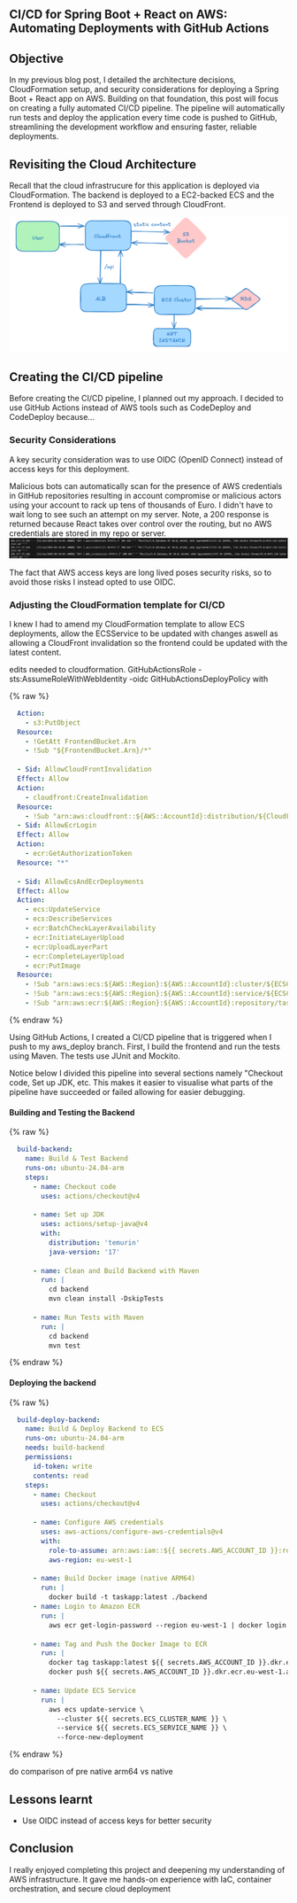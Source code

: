 ## CI/CD for Spring Boot + React on AWS: Automating Deployments with GitHub Actions

## Objective
In my previous blog post, I detailed the architecture decisions, CloudFormation setup, and security considerations for deploying a Spring Boot + React app on AWS. Building on that foundation, this post will focus on creating a fully automated CI/CD pipeline. The pipeline will automatically run tests and deploy the application every time code is pushed to GitHub, streamlining the development workflow and ensuring faster, reliable deployments.

## Revisiting the Cloud Architecture
Recall that the cloud infrastrucure for this application is deployed via CloudFormation. The backend is deployed to a EC2-backed ECS and the Frontend is deployed to S3 and served through CloudFront.

![Cloud Architecture Diagram](/images/cloud_arch_task.png)


## Creating the CI/CD pipeline
Before creating the CI/CD pipeline, I planned out my approach. I decided to use GitHub Actions instead of AWS tools such as CodeDeploy and CodeDeploy because...

### Security Considerations

A key security consideration was to use OIDC (OpenID Connect) instead of access keys for this deployment.

Malicious bots can automatically scan for the presence of AWS credentials in GitHub repositories resulting in account compromise or malicious actors using your account to rack up tens of thousands of Euro. I didn't have to wait long to see such an attempt on my server. Note, a 200 response is returned because React takes over control over the routing, but no AWS credentials are stored in my repo or server.
![AWS BOT](/images/aws_bot_check.PNG)


The fact that AWS access keys are long lived poses security risks, so to avoid those risks I instead opted to use OIDC. 

### Adjusting the CloudFormation template for CI/CD
I knew I had to amend my CloudFormation template to allow ECS deployments, allow the ECSService to be updated with changes aswell as allowing a CloudFront invalidation so the frontend could be updated with the latest content. 

edits needed to cloudformation.
GitHubActionsRole - sts:AssumeRoleWithWebIdentity -oidc
GitHubActionsDeployPolicy with

{% raw %}
```yaml
  Action:
    - s3:PutObject
  Resource:
    - !GetAtt FrontendBucket.Arn
    - !Sub "${FrontendBucket.Arn}/*"

  - Sid: AllowCloudFrontInvalidation
  Effect: Allow
  Action:
    - cloudfront:CreateInvalidation
  Resource:
    - !Sub "arn:aws:cloudfront::${AWS::AccountId}:distribution/${CloudFrontDistribution}"
  - Sid: AllowEcrLogin
  Effect: Allow
  Action:
    - ecr:GetAuthorizationToken
  Resource: "*"

  - Sid: AllowEcsAndEcrDeployments
  Effect: Allow
  Action:
    - ecs:UpdateService
    - ecs:DescribeServices
    - ecr:BatchCheckLayerAvailability
    - ecr:InitiateLayerUpload
    - ecr:UploadLayerPart
    - ecr:CompleteLayerUpload
    - ecr:PutImage
  Resource:
    - !Sub "arn:aws:ecs:${AWS::Region}:${AWS::AccountId}:cluster/${ECSCluster}"
    - !Sub "arn:aws:ecs:${AWS::Region}:${AWS::AccountId}:service/${ECSCluster}/*"
    - !Sub "arn:aws:ecr:${AWS::Region}:${AWS::AccountId}:repository/taskapp"
```
{% endraw %}

Using GitHub Actions, I created a CI/CD pipeline that is triggered when I push to my aws_deploy branch. First, I build the frontend and run the tests using Maven. The tests use JUnit and Mockito. 


Notice below I divided this pipeline into several sections namely "Checkout code, Set up JDK, etc. This makes it easier to visualise what parts of the pipeline have succeeded or failed allowing for easier debugging.

#### Building and Testing the Backend
{% raw %}
```yaml
  build-backend:
    name: Build & Test Backend
    runs-on: ubuntu-24.04-arm
    steps:
      - name: Checkout code
        uses: actions/checkout@v4

      - name: Set up JDK
        uses: actions/setup-java@v4
        with:
          distribution: 'temurin'
          java-version: '17'

      - name: Clean and Build Backend with Maven
        run: |
          cd backend
          mvn clean install -DskipTests

      - name: Run Tests with Maven
        run: |
          cd backend
          mvn test
```
{% endraw %}

#### Deploying the backend
{% raw %}
```yaml
  build-deploy-backend:
    name: Build & Deploy Backend to ECS
    runs-on: ubuntu-24.04-arm
    needs: build-backend
    permissions:
      id-token: write
      contents: read
    steps:
      - name: Checkout
        uses: actions/checkout@v4

      - name: Configure AWS credentials
        uses: aws-actions/configure-aws-credentials@v4
        with:
          role-to-assume: arn:aws:iam::${{ secrets.AWS_ACCOUNT_ID }}:role/GitHub_Actions_Role
          aws-region: eu-west-1
 
      - name: Build Docker image (native ARM64)
        run: |
          docker build -t taskapp:latest ./backend
      - name: Login to Amazon ECR
        run: |
          aws ecr get-login-password --region eu-west-1 | docker login --username AWS --password-stdin ${{ secrets.AWS_ACCOUNT_ID }}.dkr.ecr.eu-west-1.amazonaws.com

      - name: Tag and Push the Docker Image to ECR
        run: |
          docker tag taskapp:latest ${{ secrets.AWS_ACCOUNT_ID }}.dkr.ecr.eu-west-1.amazonaws.com/taskapp:latest
          docker push ${{ secrets.AWS_ACCOUNT_ID }}.dkr.ecr.eu-west-1.amazonaws.com/taskapp:latest

      - name: Update ECS Service
        run: |
          aws ecs update-service \
            --cluster ${{ secrets.ECS_CLUSTER_NAME }} \
            --service ${{ secrets.ECS_SERVICE_NAME }} \
            --force-new-deployment
```
{% endraw %}

do comparison of pre native arm64 vs native


## Lessons learnt
- Use OIDC instead of access keys for better security


## Conclusion
I really enjoyed completing this project and deepening my understanding of AWS infrastructure. It gave me hands-on experience with IaC, container orchestration, and secure cloud deployment



